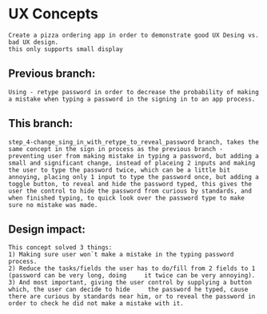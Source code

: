 # UX Concepts
    Create a pizza ordering app in order to demonstrate good UX Desing vs. bad UX design.
    this only supports small display

## Previous branch: 
    Using - retype password in order to decrease the probability of making a mistake when typing a password in the signing in to an app process.

## This branch: 
    step_4-change_sing_in_with_retype_to_reveal_password branch, takes the same concept in the sign in process as the previous branch - preventing user from making mistake in typing a password, but adding a small and significant change, instead of placeing 2 inputs and making the user to type the password twice, which can be a little bit annoying, placing only 1 input to type the password once, but adding a toggle button, to reveal and hide the password typed, this gives the user the control to hide the password from curious by standards, and when finished typing, to quick look over the password type to make sure no mistake was made.

## Design impact: 
    This concept solved 3 things:
    1) Making sure user won`t make a mistake in the typing password process.
    2) Reduce the tasks/fields the user has to do/fill from 2 fields to 1 (password can be very long, doing     it twice can be very annoying).
    3) And most important, giving the user control by supplying a button which, the user can decide to hide     the password he typed, cause there are curious by standards near him, or to reveal the password in       order to check he did not make a mistake with it.  
